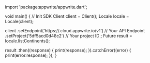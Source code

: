 import 'package:appwrite/appwrite.dart';

void main() { // Init SDK
  Client client = Client();
  Locale locale = Locale(client);

  client
    .setEndpoint('https://<REGION>.cloud.appwrite.io/v1') // Your API Endpoint
    .setProject('5df5acd0d48c2') // Your project ID
  ;
  Future result = locale.listContinents();

  result
    .then((response) {
      print(response);
    }).catchError((error) {
      print(error.response);
  });
}
